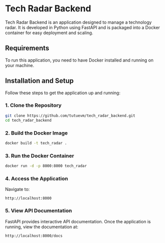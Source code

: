 # Tech Radar Backend

Tech Radar Backend is an application designed to manage a technology radar. It is developed in Python using FastAPI and is packaged into a Docker container for easy deployment and scaling.

## Requirements

To run this application, you need to have Docker installed and running on your machine.

## Installation and Setup

Follow these steps to get the application up and running:

### 1. Clone the Repository

```bash
git clone https://github.com/tutuevm/tech_radar_backend.git
cd tech_radar_backend
```

### 2. Build the Docker Image

```bash
docker build -t tech_radar .
```

### 3. Run the Docker Container

```bash
docker run -d -p 8000:8000 tech_radar
```

### 4. Access the Application

Navigate to:

```
http://localhost:8000
```

### 5. View API Documentation

FastAPI provides interactive API documentation. Once the application is running, view the documentation at:

```
http://localhost:8000/docs
```